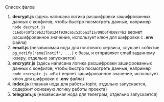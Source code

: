 Список фалов
1. **decrypt.js** (здесь написана логика расшифровки зашифрованных данных с конфигов, чтобы быстро посмотреть данные, например `node decrypt.js c16db7d0f2c9b33fb0124f939cabc53b5a1f1a709b6f4b0874b2` вернет расшифрованное значение, использует ключ для шифровки с **.env** файла)
2. **email.js** (независимая нода для почтового сервиса, слушает событие `pg_notify('emailnotif', ...)` с базы, и отправляет email заданному юзеру, отдельно запускается)
3. **encryptr.js** (здесь написана логика расшифровки зашифрованных данных с конфигов, чтобы быстро посмотреть данные, например `node encryptr.js adlet` вернет зашифрованное значение, использует ключ для шифровки с **.env** файла)
4. **index.js** (главная нода для работы tophr, отдельно запускается, содержит основную логику работы проекта)
5. **telegram.js** (независимая нода для телеграм, отдельно запускается)